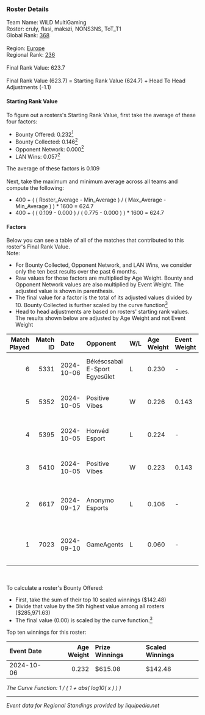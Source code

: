 ### Roster Details<br />
Team Name: WiLD MultiGaming<br />
Roster: cruly, flasi, makszi, NONS3NS, ToT_T1<br />
Global Rank: [368](../../standings_global_2025_02_28.md)<br />
<br />
Region: [Europe]( ../../standings_europe_2025_02_28.md)<br />
Regional Rank: [236]( ../../standings_europe_2025_02_28.md)<br />
<br />
Final Rank Value:  623.7<br />
<br />
Final Rank Value (623.7) = Starting Rank Value (624.7) + Head To Head Adjustments (-1.1)<br />

#### Starting Rank Value<br />
To figure out a rosters's Starting Rank Value, first take the average of these four factors:<br />
- Bounty Offered: 0.232[<sup>1</sup>](#table2)
- Bounty Collected: 0.146[<sup>2</sup>](#table1)
- Opponent Network: 0.000[<sup>2</sup>](#table1)
- LAN Wins: 0.057[<sup>2</sup>](#table1)

The average of these factors is 0.109<br />
<br />
Next, take the maximum and minimum average across all teams and compute the following:<br />
- 400 + ( ( Roster_Average - Min_Average ) / ( Max_Average - Min_Average ) ) * 1600 = 624.7
- 400 + ( ( 0.109 - 0.000 ) / ( 0.775 - 0.000 ) ) * 1600 = 624.7


#### Factors<br />
Below you can see a table of all of the matches that contributed to this roster's Final Rank Value.<br />
Note:<br />

- For Bounty Collected, Opponent Network, and LAN Wins, we consider only the ten best results over the past 6 months.
- Raw values for those factors are multiplied by Age Weight. Bounty and Opponent Network values are also multiplied by Event Weight. The adjusted value is shown in parenthesis.
- The final value for a factor is the total of its adjusted values divided by 10. Bounty Collected is further scaled by the curve function[<sup>3</sup>](#curveFunction)
- Head to head adjustments are based on rosters' starting rank values. The results shown below are adjusted by Age Weight and not Event Weight
<span id="table1"></span><br />


| Match Played | Match ID | Date       | Opponent                      | W/L | Age Weight | Event Weight | Bounty Collected | Opponent Network | LAN Wins  | H2H Adj. | Roster                                   |
| -: | -: | :- | :- | :- | :- | :- | :- | :- | :- | -: | :- |
|            6 |     5331 | 2024-10-06 | Békéscsabai E-Sport Egyesület | L   | 0.230      | -            | -                | -                | -         |    -3.32 | cruly, flasi, makszi, NONS3NS, ToT_T1    |
|            5 |     5352 | 2024-10-05 | Positive Vibes                | W   | 0.226      | 0.143        | 0.000 (0.000)    | 0.011 (0.000)    | 1 (0.226) |     3.28 | cruly, flasi, makszi, NONS3NS, ToT_T1    |
|            4 |     5395 | 2024-10-05 | Honvéd Esport                 | L   | 0.224      | -            | -                | -                | -         |    -2.98 | cruly, flasi, makszi, NONS3NS, ToT_T1    |
|            3 |     5410 | 2024-10-05 | Positive Vibes                | W   | 0.223      | 0.143        | 0.000 (0.000)    | 0.011 (0.000)    | 1 (0.223) |     3.25 | cruly, flasi, makszi, NONS3NS, ToT_T1    |
|            2 |     6617 | 2024-09-17 | Anonymo Esports               | L   | 0.106      | -            | -                | -                | -         |    -0.69 | flasi, makszi, martinez, NONS3NS, ToT_T1 |
|            1 |     7023 | 2024-09-10 | GameAgents                    | L   | 0.060      | -            | -                | -                | -         |    -0.61 | flasi, makszi, martinez, NONS3NS, ToT_T1 |

<br />
<span id="table2"></span><br />
To calculate a roster's Bounty Offered:<br />

- First, take the sum of their top 10 scaled winnings ($142.48)
- Divide that value by the 5th highest value among all rosters ($285,971.63)
- The final value (0.00) is scaled by the curve function.[<sup>3</sup>](#curveFunction)

Top ten winnings for this roster:<br />

| Event Date | Age Weight | Prize Winnings | Scaled Winnings |
| :- | -: | :- | :- |
| 2024-10-06 |      0.232 | $615.08        | $142.48         |


<span id="curveFunction"></span>_The Curve Function: 1 / ( 1 + abs( log10( x ) ) )_<br />

---
_Event data for Regional Standings provided by liquipedia.net_<br />

